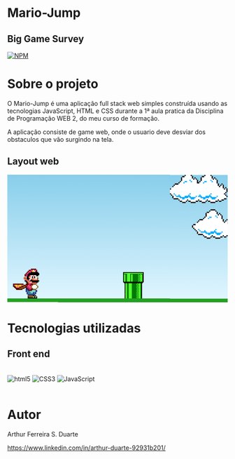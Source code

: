 # Mario-Jump
## Big Game Survey 
[![NPM](https://img.shields.io/npm/l/react)](https://github.com/duarte-arthur21/Mario-Jump/blob/add-license-1/LICENCE) 

# Sobre o projeto

O Mario-Jump é uma aplicação full stack web simples construída usando as tecnologias JavaScript, HTML e CSS durante a 1ª aula pratica da Disciplina de Programação WEB 2,  do meu curso de formação.

A aplicação consiste de game web, onde o usuario deve desviar dos obstaculos que vão surgindo na tela.


## Layout web
![Web 1](https://github.com/duarte-arthur21/Mario-Jump/blob/3f43ee4a8eb6ab639a3c81bd70bbceea4dc5fbaf/assents/mario.png)

# Tecnologias utilizadas
## Front end
<div style="display:inline_block"></br>
    <img align="center" alt="html5" src="https://img.shields.io/badge/HTML5-E34F26?style=for-the-badge&logo=html5&logoColor=white">
    <img align="center" alt="CSS3" src="https://img.shields.io/badge/CSS3-1572B6?style=for-the-badge&logo=css3&logoColor=white">
    <img align="center" alt="JavaScript" src="https://img.shields.io/badge/JavaScript-323330?style=for-the-badge&logo=javascript&logoColor=F7DF1E">
</div></br>

# Autor

Arthur Ferreira S. Duarte

https://www.linkedin.com/in/arthur-duarte-92931b201/

